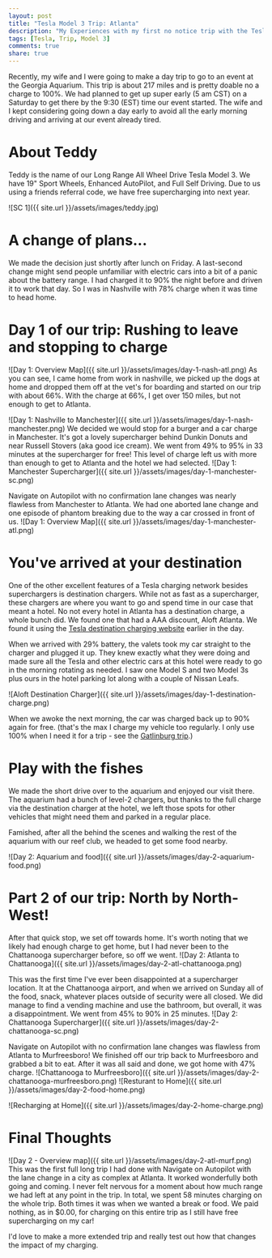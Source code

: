 ```yaml
---
layout: post
title: "Tesla Model 3 Trip: Atlanta"
description: "My Experiences with my first no notice trip with the Tesla"
tags: [Tesla, Trip, Model 3]
comments: true
share: true
---
```


Recently, my wife and I were going to make a day trip to go to an event at the Georgia Aquarium. This trip is about 217 miles and is pretty doable no a charge to 100%. We had planned to get up super early (5 am CST) on a Saturday to get there by the 9:30 (EST) time our event started.  The wife and I kept considering going down a day early to avoid all the early morning driving and arriving at our event already tired.

# About Teddy
Teddy is the name of our Long Range All Wheel Drive Tesla Model 3. We have 19" Sport Wheels, Enhanced AutoPilot, and Full Self Driving. Due to us using a friends referral code, we have free supercharging into next year.

![SC 1]({{ site.url }}/assets/images/teddy.jpg)

# A change of plans...
We made the decision just shortly after lunch on Friday.  A last-second change might send people unfamiliar with electric cars into a bit of a panic about the battery range. I had charged it to 90% the night before and driven it to work that day. So I was in Nashville with 78% charge when it was time to head home.

# Day 1 of our trip: Rushing to leave and stopping to charge
![Day 1: Overview Map]({{ site.url }}/assets/images/day-1-nash-atl.png)
As you can see, I came home from work in nashville, we picked up the dogs at home and dropped them off at the vet's for boarding and started on our trip with about 66%. With the charge at 66%, I get over 150 miles, but not enough to get to Atlanta. 

![Day 1: Nashville to Manchester]({{ site.url }}/assets/images/day-1-nash-manchester.png)
We decided we would stop for a burger and a car charge in Manchester. It's got a lovely supercharger behind Dunkin Donuts and near Russell Stovers (aka good ice cream). We went from 49% to 95% in 33 minutes at the supercharger for free!  This level of charge left us with more than enough to get to Atlanta and the hotel we had selected.
![Day 1: Manchester Supercharger]({{ site.url }}/assets/images/day-1-manchester-sc.png)

Navigate on Autopilot with no confirmation lane changes was nearly flawless from Manchester to Atlanta. We had one aborted lane change and one episode of phantom breaking due to the way a car crossed in front of us.
![Day 1: Overview Map]({{ site.url }}/assets/images/day-1-manchester-atl.png)

# You've arrived at your destination
One of the other excellent features of a Tesla charging network besides superchargers is destination chargers. While not as fast as a supercharger, these chargers are where you want to go and spend time in our case that meant a hotel. No not every hotel in Atlanta has a destination charge, a whole bunch did. We found one that had a AAA discount, Aloft Atlanta. We found it using the [Tesla destination charging website](https://www.tesla.com/findus?v=2&search=atlanta&bounds=33.76591081193077%2C-84.38086890535737%2C33.75935506270841%2C-84.39838909464265&filters=destination%20charger&zoom=17&location=dc14470) earlier in the day.  

When we arrived with 29% battery, the valets took my car straight to the charger and plugged it up.  They knew exactly what they were doing and made sure all the Tesla and other electric cars at this hotel were ready to go in the morning rotating as needed.  I saw one Model S and two Model 3s plus ours in the hotel parking lot along with a couple of Nissan Leafs.

![Aloft Destination Charger]({{ site.url }}/assets/images/day-1-destination-charge.png)

When we awoke the next morning, the car was charged back up to 90% again for free. (that's the max I charge my vehicle too regularly. I only use 100% when I need it for a trip - see the [Gatlinburg trip](http://www.jasonamyers.com/2019/tesla-trip-gatlinburg/).)

# Play with the fishes
We made the short drive over to the aquarium and enjoyed our visit there. The aquarium had a bunch of level-2 chargers, but thanks to the full charge via the destination charger at the hotel, we left those spots for other vehicles that might need them and parked in a regular place.  

Famished, after all the behind the scenes and walking the rest of the aquarium with our reef club, we headed to get some food nearby.

![Day 2: Aquarium and food]({{ site.url }}/assets/images/day-2-aquarium-food.png)


# Part 2 of our trip: North by North-West!
After that quick stop, we set off towards home. It's worth noting that we likely had enough charge to get home, but I had never been to the Chattanooga supercharger before, so off we went.
![Day 2: Atlanta to Chattanooga]({{ site.url }}/assets/images/day-2-atl-chattanooga.png)


This was the first time I've ever been disappointed at a supercharger location. It at the Chattanooga airport, and when we arrived on Sunday all of the food, snack, whatever places outside of security were all closed.  We did manage to find a vending machine and use the bathroom, but overall, it was a disappointment. We went from 45% to 90% in 25 minutes. 
![Day 2: Chattanooga Supercharger]({{ site.url }}/assets/images/day-2-chattanooga-sc.png)


Navigate on Autopilot with no confirmation lane changes was flawless from Atlanta to Murfreesboro! We finished off our trip back to Murfreesboro and grabbed a bit to eat. After it was all said and done, we got home with 47% charge. 
![Chattanooga to Murfreesboro]({{ site.url }}/assets/images/day-2-chattanooga-murfreesboro.png)
![Resturant to Home]({{ site.url }}/assets/images/day-2-food-home.png)

![Recharging at Home]({{ site.url }}/assets/images/day-2-home-charge.png)


# Final Thoughts
![Day 2 - Overview map]({{ site.url }}/assets/images/day-2-atl-murf.png)
This was the first full long trip I had done with Navigate on Autopilot with the lane change in a city as complex at Atlanta. It worked wonderfully both going and coming. I never felt nervous for a moment about how much range we had left at any point in the trip.  In total, we spent 58 minutes charging on the whole trip. Both times it was when we wanted a break or food. We paid nothing, as in $0.00, for charging on this entire trip as I still have free supercharging on my car!

I'd love to make a more extended trip and really test out how that changes the impact of my charging.

